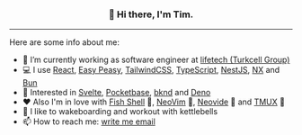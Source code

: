 <h3 align="center">👋 Hi there, I'm Tim.</h3>

---

Here are some info about me:

- 🔭 I’m currently working as software engineer at [lifetech (Turkcell Group)](https://lifetech.by/)
- 💻 I use [React](https://reactjs.org/), [Easy Peasy](https://easy-peasy.dev/), [TailwindCSS](https://tailwindcss.com/), [TypeScript](https://www.typescriptlang.org/), [NestJS](https://www.nestjs.com), [NX](https://nx.dev) and [Bun](https://bun.sh)
- 🧁 Interested in [Svelte](https://svelte.dev/), [Pocketbase](https://pocketbase.io/), [bknd](https://bknd.io/) and [Deno](https://deno.com/)
- ❤ Also I'm in love with [Fish Shell](https://fishshell.com/) 💙, [NeoVim](https://neovim.io/) 🩵, [Neovide](https://neovide.dev/) 💚 and [TMUX](https://github.com/tmux/tmux/wiki) 💜
- 💪 I like to wakeboarding and workout with kettlebells
- 📫 How to reach me: [write me email](mailto:timofei@seriakov.pro)
